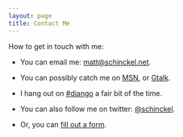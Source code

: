 ```yaml
---
layout: page
title: Contact Me
---
```


How to get in touch with me:

* You can email me: [matt@schinckel.net](mailto:matt@schinckel.net).

* You can possibly catch me on [MSN](msn:matt@schinckel.net), or [Gtalk](jabber:matt@schinckel.net).

* I hang out on [#django](irc://irc.freenode.net/django) a fair bit of the time.

* You can also follow me on twitter: [@schinckel](https://twitter.com/schinckel).

* Or, you can <a href="http://schinckel.wufoo.com/forms/m7x3w7/" onclick="window.open(this.href,  null, 'height=618, width=680, toolbar=0, location=0, status=1, scrollbars=1, resizable=1'); return false">fill out a form</a>.